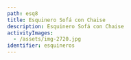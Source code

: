 ```yaml
---
path: esq8
title: Esquinero Sofá con Chaise
description: Esquinero Sofá con Chaise
activityImages:
  - /assets/img-2720.jpg
identifier: esquineros
---
```


